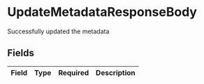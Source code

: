 # UpdateMetadataResponseBody

Successfully updated the metadata


## Fields

| Field       | Type        | Required    | Description |
| ----------- | ----------- | ----------- | ----------- |
